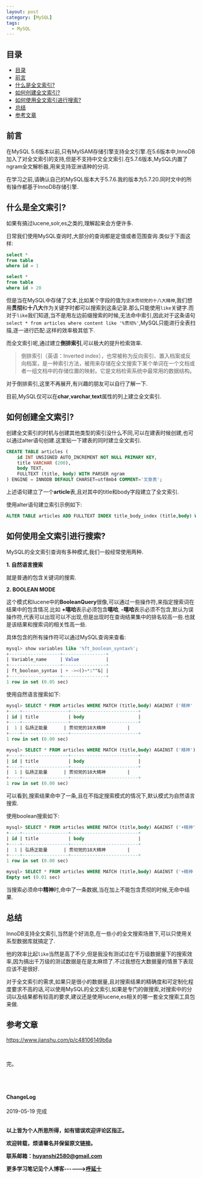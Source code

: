 ```yaml
---
layout: post
category: [MySQL]
tags:
  - MySQL
---
```



## 目录


- [目录](#目录)
- [前言](#前言)
- [什么是全文索引?](#什么是全文索引)
- [如何创建全文索引?](#如何创建全文索引)
- [如何使用全文索引进行搜索?](#如何使用全文索引进行搜索)
- [总结](#总结)
- [参考文章](#参考文章)

## 前言

在MySQL 5.6版本以前,只有MyISAM存储引擎支持全文引擎.在5.6版本中,InnoDB加入了对全文索引的支持,但是不支持中文全文索引.在5.7.6版本,MySQL内置了ngram全文解析器,用来支持亚洲语种的分词.

在学习之前,请确认自己的MySQL版本大于5.7.6.我的版本为5.7.20.同时文中的所有操作都基于InnoDB存储引擎.

## 什么是全文索引?

如果有搞过lucene,solr,es之类的,理解起来会方便许多.

日常我们使用MySQL查询时,大部分的查询都是定值或者范围查询.类似于下面这样:

```sql
select *
from table 
where id = 1

select *
from table 
where id > 20
```

但是当在MySQL中存储了文本,比如某个字段的值为`坚决贯彻党的十八大精神`,我们想用**贯彻**和**十八大**作为关键字时都可以搜索到这条记录.那么只能使用`like`关键字.而对于`like`我们知道,当不是用左边前缀搜索的时候,无法命中索引,因此对于这条语句`select * from articles where content like '%贯彻%'`,MySQL只能进行全表扫描,逐一进行匹配.这样的效率极其低下.

而全文索引呢,通过建立**倒排索引**,可以极大的提升检索效率.

>倒排索引（英语：Inverted index），也常被称为反向索引、置入档案或反向档案，是一种索引方法，被用来存储在全文搜索下某个单词在一个文档或者一组文档中的存储位置的映射。它是文档检索系统中最常用的数据结构。

对于倒排索引,这里不再展开,有兴趣的朋友可以自行了解一下.

目前,MySQL仅可以在**char**,**varchar**,**text**属性的列上建立全文索引.

## 如何创建全文索引?

创建全文索引的时机与创建其他类型的索引没什么不同,可以在建表时候创建,也可以通过alter语句创建.这里贴一下建表的同时建立全文索引.

```sql
CREATE TABLE articles (
    id INT UNSIGNED AUTO_INCREMENT NOT NULL PRIMARY KEY,
    title VARCHAR (200),
    body TEXT,
    FULLTEXT (title, body) WITH PARSER ngram
) ENGINE = INNODB DEFAULT CHARSET=utf8mb4 COMMENT='文章表';
```
上述语句建立了一个**article**表,且对其中的title和body字段建立了全文索引.

使用alter语句建立索引示例如下:

```sql
ALTER TABLE articles ADD FULLTEXT INDEX title_body_index (title,body) WITH PARSER ngram;
```

## 如何使用全文索引进行搜索?

MySQL的全文索引查询有多种模式,我们一般经常使用两种.

**1. 自然语言搜索**

就是普通的包含关键词的搜索.

**2. BOOLEAN MODE**

这个模式和lucene中的**BooleanQuery**很像,可以通过一些操作符,来指定搜索词在结果中的包含情况.比如 **+嘻哈**表示必须包含**嘻哈**, **-嘻哈**表示必须不包含,默认为误操作符,代表可以出现可以不出现,但是出现时在查询结果集中的排名较高一些.也就是该结果和搜索词的相关性高一些.

具体包含的所有操作符可以通过MySQL查询来查看:

```sql
mysql> show variables like '%ft_boolean_syntax%';
+-------------------+----------------+
| Variable_name     | Value          |
+-------------------+----------------+
| ft_boolean_syntax | + -><()~*:""&| |
+-------------------+----------------+
1 row in set (0.05 sec)
```

使用自然语言搜索如下:

```sql
mysql> SELECT * FROM articles WHERE MATCH (title,body) AGAINST ('精神' IN NATURAL LANGUAGE MODE);
+----+-----------------+-------------------------+
| id | title           | body                    |
+----+-----------------+-------------------------+
|  1 | 弘扬正能量      | 贯彻党的18大精神        |
+----+-----------------+-------------------------+
1 row in set (0.00 sec)

mysql> SELECT * FROM articles WHERE MATCH (title,body) AGAINST ('精神');
+----+-----------------+-------------------------+
| id | title           | body                    |
+----+-----------------+-------------------------+
|  1 | 弘扬正能量      | 贯彻党的18大精神        |
+----+-----------------+-------------------------+
1 row in set (0.00 sec)
```
可以看到,搜索结果命中了一条,且在不指定搜索模式的情况下,默认模式为自然语言搜索.

使用boolean搜索如下:

```sql
mysql> SELECT * FROM articles WHERE MATCH (title,body) AGAINST ('+精神' IN BOOLEAN MODE);
+----+-----------------+-------------------------+
| id | title           | body                    |
+----+-----------------+-------------------------+
|  1 | 弘扬正能量      | 贯彻党的18大精神        |
+----+-----------------+-------------------------+
1 row in set (0.00 sec)

mysql> SELECT * FROM articles WHERE MATCH (title,body) AGAINST ('+精神 -贯彻' IN BOOLEAN MODE);
Empty set (0.01 sec)
```

当搜索必须命中**精神**时,命中了一条数据,当在加上不能包含贯彻的时候,无命中结果.

## 总结

InnoDB支持全文索引,当然是个好消息,在一些小的全文搜索场景下,可以只使用关系型数据库就搞定了.

他的效率比起`like`当然是高了不少,但是我没有测试过在千万级数据量下的搜索效率,因为搞出千万级的测试数据是在是太麻烦了.不过我想在大数据量的情景下表现应该不是很好.

对于全文索引的需求,如果只是很小的数据量,且对搜索结果的精确度和可定制化程度要求不高的话,可以使用MySQL的全文索引,如果是专门的做搜索,对搜索中的分词以及结果都有较高的要求,建议还是使用lucene,es相关的哪一套全文搜索工具包来做.


## 参考文章

https://www.jianshu.com/p/c48106149b6a

<br>


完。
<br>
<br>
<br>
<br>
<h4>ChangeLog</h4>
2019-05-19 完成
<br>
<br>


**以上皆为个人所思所得，如有错误欢迎评论区指正。**


**欢迎转载，烦请署名并保留原文链接。**


**联系邮箱：huyanshi2580@gmail.com**


**更多学习笔记见个人博客------><a href="{{ site.baseurl }}/">呼延十</a>**